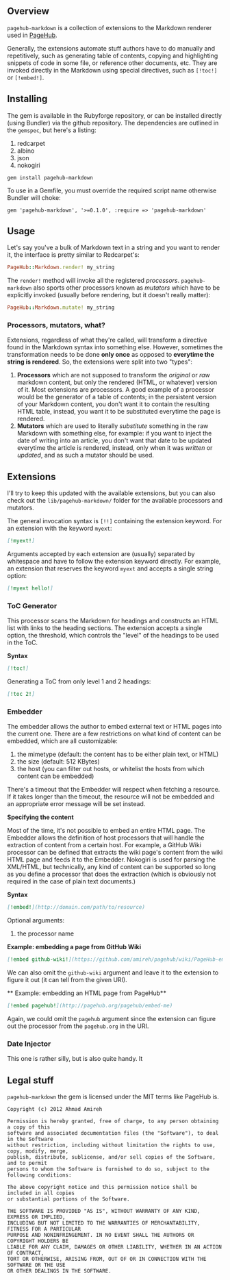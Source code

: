 ## Overview

`pagehub-markdown` is a collection of extensions to the Markdown renderer used in [PageHub](www.pagehub.org).

Generally, the extensions automate stuff authors have to do manually and repetitively, such as generating table of contents, copying and highlighting snippets of code in some file, or reference other documents, etc. They are invoked directly in the Markdown using special directives, such as `[!toc!]` or `[!embed!]`.

## Installing

The gem is available in the Rubyforge repository, or can be installed directly (using Bundler) via the github repository. The dependencies are outlined in the `gemspec`, but here's a listing:

1. redcarpet
1. albino
1. json
1. nokogiri

`gem install pagehub-markdown`

To use in a Gemfile, you must override the required script name otherwise Bundler will choke:

`gem 'pagehub-markdown', '>=0.1.0', :require => 'pagehub-markdown'`

## Usage

Let's say you've a bulk of Markdown text in a string and you want to render it, the interface is pretty similar to Redcarpet's:

```ruby
PageHub::Markdown.render! my_string
```

The `render!` method will invoke all the registered *processors*. `pagehub-markdown` also sports other processors known as *mutators* which have to be explicitly invoked (usually before rendering, but it doesn't really matter):

```ruby
PageHub::Markdown.mutate! my_string
```

### Processors, mutators, what?

Extensions, regardless of what they're called, will transform a directive found in the Markdown syntax into something else. However, sometimes the transformation needs to be done **only once** as opposed to **everytime the string is rendered**. So, the extensions were split into two "types":

1. **Processors** which are not supposed to transform the *original* or *raw* markdown content, but only the rendered (HTML, or whatever) version of it. Most extensions are processors. A good example of a processor would be the generator of a table of contents; in the persistent version of your Markdown content, you don't want it to contain the resulting HTML table, instead, you want it to be substituted everytime the page is rendered.
2. **Mutators** which are used to literally *substitute* something in the raw Markdown with something else, for example: if you want to inject the date of writing into an article, you don't want that date to be updated everytime the article is rendered, instead, only when it was *written* or *updated*, and as such a mutator should be used.

## Extensions

I'll try to keep this updated with the available extensions, but you can also check out the `lib/pagehub-markdown/` folder for the available processors and mutators.

The general invocation syntax is `[!!]` containing the extension keyword. For an extension with the keyword `myext`:

```markdown
[!myext!]
```

Arguments accepted by each extension are (usually) separated by whitespace and have to follow the extension keyword directly. For example, an extension that reserves the keyword `myext` and accepts a single string option:

```markdown
[!myext hello!]
```

### ToC Generator

This processor scans the Markdown for headings and constructs an HTML list with links to the heading sections. The extension accepts a single option, the threshold, which controls the "level" of the headings to be used in the ToC.

**Syntax**

```markdown
[!toc!]
```

Generating a ToC from only level 1 and 2 headings:

```markdown
[!toc 2!]
```

### Embedder

The embedder allows the author to embed external text or HTML pages into the current one. There are a few restrictions on what kind of content can be embedded, which are all customizable:

1. the mimetype (default: the content has to be either plain text, or HTML)
2. the size (default: 512 KBytes)
3. the host (you can filter out hosts, or whitelist the hosts from which content can be embedded)

There's a timeout that the Embedder will respect when fetching a resource. If it takes longer than the timeout, the resource will not be embedded and an appropriate error message will be set instead.

**Specifying the content**

Most of the time, it's not possible to embed an entire HTML page. The Embedder allows the definition of host processors that will handle the extraction of content from a certain host. For example, a GitHub Wiki processor can be defined that extracts the wiki page's content from the wiki HTML page and feeds it to the Embedder. Nokogiri is used for parsing the XML/HTML, but technically, any kind of content can be supported so long as you define a processor that does the extraction (which is obviously not required in the case of plain text documents.)

**Syntax**

```markdown
[!embed!](http://domain.com/path/to/resource)
```

Optional arguments:

1. the processor name

**Example: embedding a page from GitHub Wiki**

```markdown
[!embed github-wiki!](https://github.com/amireh/pagehub/wiki/PageHub-embedding-test)
```

We can also omit the `github-wiki` argument and leave it to the extension to figure it out (it can tell from the given URI).

** Example: embedding an HTML page from PageHub**

```markdown
[!embed pagehub!](http://pagehub.org/pagehub/embed-me)
```

Again, we could omit the `pagehub` argument since the extension can figure out the processor from the `pagehub.org` in the URI.

### Date Injector

This one is rather silly, but is also quite handy. It

## Legal stuff

`pagehub-markdown` the gem is licensed under the MIT terms like PageHub is.

```text
Copyright (c) 2012 Ahmad Amireh

Permission is hereby granted, free of charge, to any person obtaining a copy of this
software and associated documentation files (the "Software"), to deal in the Software
without restriction, including without limitation the rights to use, copy, modify, merge,
publish, distribute, sublicense, and/or sell copies of the Software, and to permit
persons to whom the Software is furnished to do so, subject to the following conditions:

The above copyright notice and this permission notice shall be included in all copies
or substantial portions of the Software.

THE SOFTWARE IS PROVIDED "AS IS", WITHOUT WARRANTY OF ANY KIND, EXPRESS OR IMPLIED,
INCLUDING BUT NOT LIMITED TO THE WARRANTIES OF MERCHANTABILITY, FITNESS FOR A PARTICULAR
PURPOSE AND NONINFRINGEMENT. IN NO EVENT SHALL THE AUTHORS OR COPYRIGHT HOLDERS BE
LIABLE FOR ANY CLAIM, DAMAGES OR OTHER LIABILITY, WHETHER IN AN ACTION OF CONTRACT,
TORT OR OTHERWISE, ARISING FROM, OUT OF OR IN CONNECTION WITH THE SOFTWARE OR THE USE
OR OTHER DEALINGS IN THE SOFTWARE.
```

